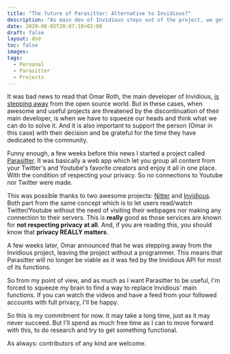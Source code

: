 ```yaml
---
title: "The future of Parasitter: Alternative to Invidious?"
description: "As main dev of Invidious steps out of the project, we got to think of alternatives"
date: 2020-08-05T20:07:18+02:00
draft: false
layout: dnd
toc: false
images:
tags:
  - Personal
  - Parasitter
  - Projects
---
```


It was bad news to read that Omar Roth, the main developer of Invidious, [is stepping away](https://omar.yt/posts/stepping-away-from-open-source) from the open source world. But in these cases, when awesome and useful projects are threatened by the discontinuation of their main developer, is when we have to squeeze our heads and think what we can do to solve it. And it is also important to support the person (Omar in this case) with their decision and be grateful for the time they have dedicated to the community.

Funny enough, a few weeks before this news I started a project called [Parasitter](https://github.com/pluja/Parasitter). It was basically a web app which let you group all content from your Twitter's and Youtube's favorite creators and enjoy it all in one place. With the condition of respecting your privacy. So no connections to Youtube nor Twitter were made.

This was possible thanks to two awesome projects: [Nitter](https://nitter.net) and [Invidious](https://invidio.us/). Both part from the same concept which is to let users read/watch Twitter/Youtube without the need of visiting their webpages nor making any connection to their servers. This is **really** good as those services are known for **not respecting privacy at all**. And, if you are reading this, you should know that **privacy REALLY matters**.

A few weeks later, Omar announced that he was stepping away from the Invidious project, leaving the project without a programmer. This means that Parasitter will no longer be viable as it was fed by the Invidious API for most of its functions.

So from my point of view, and as much as I want Parasitter to be useful, I'm forced to squeeze my brain to find a way to replace Invidious' main functions. If you can watch the videos and have a feed from your followed accounts with full privacy, I'll be happy.

So this is my commitment for now. It may take a long time, just as it may never succeed. But I'll spend as much free time as I can to move forward with this, to do research and try to get something functional.

As always: contributors of any kind are welcome.
